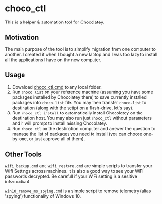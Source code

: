 # choco_ctl
This is a helper &amp; automation tool for [Chocolatey](https://chocolatey.org/).

## Motivation
The main purpose of the tool is to simplify migration from one computer to another. I created it when I bought a new laptop and I was too lazy to install all the applications I have on the new computer.

## Usage
1. Download [choco_ctl.cmd](https://github.com/barbalion/choco_ctl/raw/main/choco_ctl.cmd) to any local folder. 
1. Run `choco list` on your reference machine (assuming you have some packages installed by Chocolatey there) to save currently installed packages into `choco.list` file. You may then transfer `choco.list` to destination (along with the sctipt on a flash-drive, let's say).
1. Run `choco_ctl install` to automatically install Chocolatey on the destination host. You may also run just `choco_ctl` without parameters and it will prompt to install missing Chocolatey.
1. Run `choco_ctl` on the destination computer and answer the question to manage the list of packages you need to install (you can choose one-by-one, or just approve all of them).

## Other Tools
`wifi_backup.cmd` and `wifi_restore.cmd` are simple scripts to transfer your Wifi Settings across machines. It is also a good way to see your WiFi passwords decrypted. Be carefull if your WiFi setting is a sesitive information!

`win10_remove_ms_spying.cmd` is a simple script to remove telemetry (alias 'spying') functionality of Windows 10.
